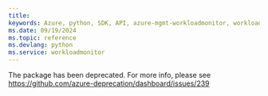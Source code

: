 ```yaml
---
title: 
keywords: Azure, python, SDK, API, azure-mgmt-workloadmonitor, workloadmonitor
ms.date: 09/19/2024
ms.topic: reference
ms.devlang: python
ms.service: workloadmonitor
---
```

The package has been deprecated. For more info, please see https://github.com/azure-deprecation/dashboard/issues/239


